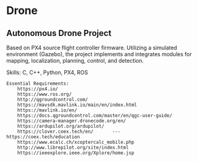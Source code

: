 # Drone

## Autonomous Drone Project

Based on PX4 source flight controller firmware. Utilizing a simulated environment (Gazebo), the project implements and integrates modules for mapping, localization, planning, control, and detection.

Skills: C, C++, Python, PX4, ROS

	Essential Requirements:
		https://px4.io/
		https://www.ros.org/
		http://qgroundcontrol.com/
		https://mavsdk.mavlink.io/main/en/index.html
		https://mavlink.io/en/
		https://docs.qgroundcontrol.com/master/en/qgc-user-guide/
		https://camera-manager.dronecode.org/en/
		https://ardupilot.org/ardupilot/
  		https://clover.coex.tech/en/       ---     https://coex.tech/education
		https://www.ecalc.ch/xcoptercalc_mobile.php
		http://www.librepilot.org/site/index.html
		https://ieeexplore.ieee.org/Xplore/home.jsp
